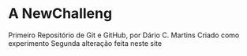 # A NewChalleng
 Primeiro Repositório de Git e GitHub, por Dário C. Martins
 Criado como experimento 
 Segunda alteração feita neste site  
